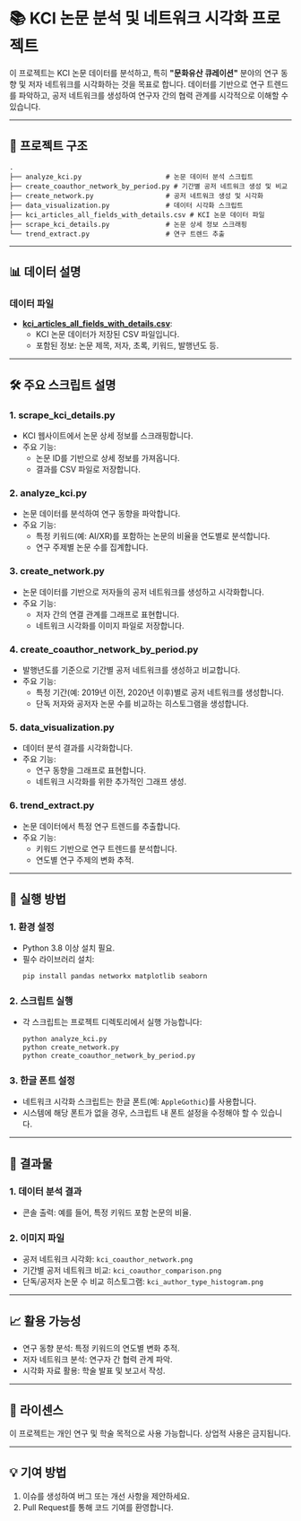 # 📚 KCI 논문 분석 및 네트워크 시각화 프로젝트

이 프로젝트는 KCI 논문 데이터를 분석하고, 특히 **"문화유산 큐레이션"** 분야의 연구 동향 및 저자 네트워크를 시각화하는 것을 목표로 합니다. 데이터를 기반으로 연구 트렌드를 파악하고, 공저 네트워크를 생성하여 연구자 간의 협력 관계를 시각적으로 이해할 수 있습니다.

---

## 📂 프로젝트 구조

```
.
├── analyze_kci.py                     # 논문 데이터 분석 스크립트
├── create_coauthor_network_by_period.py # 기간별 공저 네트워크 생성 및 비교
├── create_network.py                  # 공저 네트워크 생성 및 시각화
├── data_visualization.py              # 데이터 시각화 스크립트
├── kci_articles_all_fields_with_details.csv # KCI 논문 데이터 파일
├── scrape_kci_details.py              # 논문 상세 정보 스크래핑
└── trend_extract.py                   # 연구 트렌드 추출
```

---

## 📊 데이터 설명

### **데이터 파일**
- **[kci_articles_all_fields_with_details.csv](kci_articles_all_fields_with_details.csv)**: 
  - KCI 논문 데이터가 저장된 CSV 파일입니다.
  - 포함된 정보: 논문 제목, 저자, 초록, 키워드, 발행년도 등.

---

## 🛠 주요 스크립트 설명

### **1. scrape_kci_details.py**
- KCI 웹사이트에서 논문 상세 정보를 스크래핑합니다.
- 주요 기능:
  - 논문 ID를 기반으로 상세 정보를 가져옵니다.
  - 결과를 CSV 파일로 저장합니다.

### **2. analyze_kci.py**
- 논문 데이터를 분석하여 연구 동향을 파악합니다.
- 주요 기능:
  - 특정 키워드(예: AI/XR)를 포함하는 논문의 비율을 연도별로 분석합니다.
  - 연구 주제별 논문 수를 집계합니다.

### **3. create_network.py**
- 논문 데이터를 기반으로 저자들의 공저 네트워크를 생성하고 시각화합니다.
- 주요 기능:
  - 저자 간의 연결 관계를 그래프로 표현합니다.
  - 네트워크 시각화를 이미지 파일로 저장합니다.

### **4. create_coauthor_network_by_period.py**
- 발행년도를 기준으로 기간별 공저 네트워크를 생성하고 비교합니다.
- 주요 기능:
  - 특정 기간(예: 2019년 이전, 2020년 이후)별로 공저 네트워크를 생성합니다.
  - 단독 저자와 공저자 논문 수를 비교하는 히스토그램을 생성합니다.

### **5. data_visualization.py**
- 데이터 분석 결과를 시각화합니다.
- 주요 기능:
  - 연구 동향을 그래프로 표현합니다.
  - 네트워크 시각화를 위한 추가적인 그래프 생성.

### **6. trend_extract.py**
- 논문 데이터에서 특정 연구 트렌드를 추출합니다.
- 주요 기능:
  - 키워드 기반으로 연구 트렌드를 분석합니다.
  - 연도별 연구 주제의 변화 추적.

---

## 🚀 실행 방법

### **1. 환경 설정**
- Python 3.8 이상 설치 필요.
- 필수 라이브러리 설치:
  ```bash
  pip install pandas networkx matplotlib seaborn
  ```

### **2. 스크립트 실행**
- 각 스크립트는 프로젝트 디렉토리에서 실행 가능합니다:
  ```bash
  python analyze_kci.py
  python create_network.py
  python create_coauthor_network_by_period.py
  ```

### **3. 한글 폰트 설정**
- 네트워크 시각화 스크립트는 한글 폰트(예: `AppleGothic`)를 사용합니다.
- 시스템에 해당 폰트가 없을 경우, 스크립트 내 폰트 설정을 수정해야 할 수 있습니다.

---

## 🎨 결과물

### **1. 데이터 분석 결과**
- 콘솔 출력: 예를 들어, 특정 키워드 포함 논문의 비율.

### **2. 이미지 파일**
- 공저 네트워크 시각화: `kci_coauthor_network.png`
- 기간별 공저 네트워크 비교: `kci_coauthor_comparison.png`
- 단독/공저자 논문 수 비교 히스토그램: `kci_author_type_histogram.png`

---

## 📈 활용 가능성

- 연구 동향 분석: 특정 키워드의 연도별 변화 추적.
- 저자 네트워크 분석: 연구자 간 협력 관계 파악.
- 시각화 자료 활용: 학술 발표 및 보고서 작성.

---

## 📝 라이센스

이 프로젝트는 개인 연구 및 학술 목적으로 사용 가능합니다. 상업적 사용은 금지됩니다.

---

## 💡 기여 방법

1. 이슈를 생성하여 버그 또는 개선 사항을 제안하세요.
2. Pull Request를 통해 코드 기여를 환영합니다.
